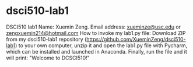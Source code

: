# dsci510-lab1
DSCI510 lab1
Name: Xuemin Zeng.
Email address: xueminze@usc.edu or zengxuemin214@hotmail.com
How to invoke my lab1.py file: 
Download ZIP from my dsci510-lab1 repository (https://github.com/XueminZeng/dsci510-lab1) to your own computer, unzip it and open the lab1.py file with Pycharm, which can be installed and launched in Anaconda. Finally, run the file and it will print: "Welcome to DCSCI510!"
